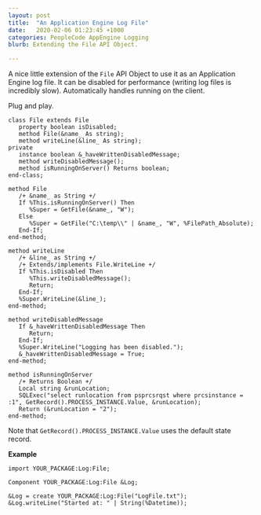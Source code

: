 ```yaml
---
layout: post
title:  "An Application Engine Log File"
date:   2020-02-06 01:23:45 +1000
categories: PeopleCode AppEngine Logging
blurb: Extending the File API Object.

---
```

A nice little extension of the ```File``` API Object to use it as an Application Engine log file. 
It can be disabled for performance (writing log files is incredibly slow). Automatically handles running on the client.

Plug and play.



```
class File extends File
   property boolean isDisabled;
   method File(&name_ As string);
   method writeLine(&line_ As string);
private
   instance boolean &_haveWrittenDisabledMessage;
   method writeDisabledMessage();
   method isRunningOnServer() Returns boolean;
end-class;

method File
   /+ &name_ as String +/
   If %This.isRunningOnServer() Then
      %Super = GetFile(&name_, "W");
   Else
      %Super = GetFile("C:\temp\\" | &name_, "W", %FilePath_Absolute);
   End-If;
end-method;

method writeLine
   /+ &line_ as String +/
   /+ Extends/implements File.WriteLine +/
   If %This.isDisabled Then
      %This.writeDisabledMessage();
      Return;
   End-If;
   %Super.WriteLine(&line_);
end-method;

method writeDisabledMessage
   If &_haveWrittenDisabledMessage Then
      Return;
   End-If;
   %Super.WriteLine("Logging has been disabled.");
   &_haveWrittenDisabledMessage = True;
end-method;

method isRunningOnServer
   /+ Returns Boolean +/
   Local string &runLocation;
   SQLExec("select runlocation from psprcsrqst where prcsinstance = :1", GetRecord().PROCESS_INSTANCE.Value, &runLocation);
   Return (&runLocation = "2");
end-method;
```

Note that ```GetRecord().PROCESS_INSTANCE.Value``` uses the default state record.

**Example**

```
import YOUR_PACKAGE:Log:File;

Component YOUR_PACKAGE:Log:File &Log;

&Log = create YOUR_PACKAGE:Log:File("LogFile.txt");
&Log.writeLine("Started at: " | String(%Datetime));
```

